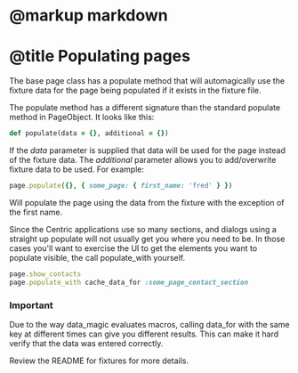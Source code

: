 # @markup markdown
# @title Populating pages
The base page class has a populate method that will automagically use the fixture data for the page being populated if it exists in the fixture file.

The populate method has a different signature than the standard populate method in PageObject.  It looks like this:

``` ruby
def populate(data = {}, additional = {})
```

If the _data_ parameter is supplied that data will be used for the page instead of the fixture data. The _additional_ parameter allows you to add/overwrite fixture data to be used.  For example:

```ruby
page.populate({}, { some_page: { first_name: 'fred' } })
```

Will populate the page using the data from the fixture with the exception of the first name.

Since the Centric applications use so many sections, and dialogs using a straight up populate will not usually get you where you need to be.  In those cases you'll want to exercise the UI to get the elements you want to populate visible, the call populate_with yourself.

```ruby
page.show_contacts
page.populate_with cache_data_for :some_page_contact_section
```

### Important
Due to the way data\_magic evaluates macros, calling data_for with the same key at different times can give you different results.  This can make it hard verify that the data was entered correctly. 

Review the README for fixtures for more details.
